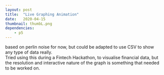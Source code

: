 ```yaml
---
layout: post
title:  "Live Graphing Animation"
date:   2020-04-15
thumbnail: thumbL.png
dependencies:
    - p5
---
```



based on perlin noise for now, but could be adapted to use CSV to show any type of data really.<br>
Tried using this during a Fintech Hackathon, to visualise financial data, but the resolution and interactive nature of the graph is something that needed to be worked on.

<div id="sketch-holder">
    <script type="text/javascript" src="sketch.js"></script>
</div>
